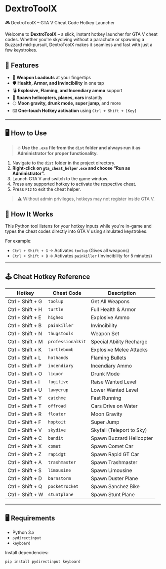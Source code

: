 # DextroToolX # 
🎮 DextroToolX – GTA V Cheat Code Hotkey Launcher

Welcome to **DextroToolX** – a slick, instant hotkey launcher for GTA V cheat codes. Whether you're skydiving without a parachute or spawning a Buzzard mid-pursuit, DextroToolX makes it seamless and fast with just a few keystrokes.


## 🚀 Features

- 🔫 **Weapon Loadouts** at your fingertips  
- 🛡️ **Health, Armor, and Invincibility** in one tap  
- 💣 **Explosive, Flaming, and Incendiary ammo** support  
- 🚁 **Spawn helicopters, planes, cars** instantly  
- 🌕 **Moon gravity, drunk mode, super jump**, and more  
- ⌨️ **One-touch Hotkey activation** using `Ctrl + Shift + [Key]`

---

## 🖥️ How to Use

> 🔥 **Use the `.exe` file from the `dist` folder and always run it as Administrator for proper functionality.**

1. Navigate to the `dist` folder in the project directory.
2. **Right-click on `gta_cheat_helper.exe` and choose “Run as Administrator”.**
3. Launch GTA V and switch to the game window.
4. Press any supported hotkey to activate the respective cheat.
5. Press `F12` to exit the cheat helper.

> ⚠️ Without admin privileges, hotkeys may not register inside GTA V.


## 🧠 How It Works

This Python tool listens for your hotkey inputs while you're in-game and types the cheat codes directly into GTA V using simulated keystrokes.

For example:
- `Ctrl + Shift + G` → Activates `toolup` (Gives all weapons)
- `Ctrl + Shift + B` → Activates `painkiller` (Invincibility for 5 minutes)

---

## 🕹️ Cheat Hotkey Reference

| Hotkey              | Cheat Code        | Description                         |
|---------------------|-------------------|-------------------------------------|
| Ctrl + Shift + G    | `toolup`          | Get All Weapons                     |
| Ctrl + Shift + H    | `turtle`          | Full Health & Armor                 |
| Ctrl + Shift + E    | `highex`          | Explosive Ammo                      |
| Ctrl + Shift + B    | `painkiller`      | Invincibility                       |
| Ctrl + Shift + N    | `thugstools`      | Weapon Set                          |
| Ctrl + Shift + M    | `professionalkit` | Special Ability Recharge            |
| Ctrl + Shift + K    | `turtlebomb`      | Explosive Melee Attacks             |
| Ctrl + Shift + L    | `hothands`        | Flaming Bullets                     |
| Ctrl + Shift + P    | `incendiary`      | Incendiary Ammo                     |
| Ctrl + Shift + O    | `liquor`          | Drunk Mode                          |
| Ctrl + Shift + I    | `fugitive`        | Raise Wanted Level                  |
| Ctrl + Shift + U    | `lawyerup`        | Lower Wanted Level                  |
| Ctrl + Shift + Y    | `catchme`         | Fast Running                        |
| Ctrl + Shift + T    | `offroad`         | Cars Drive on Water                 |
| Ctrl + Shift + R    | `floater`         | Moon Gravity                        |
| Ctrl + Shift + F    | `hoptoit`         | Super Jump                          |
| Ctrl + Shift + V    | `skydive`         | Skyfall (Teleport to Sky)          |
| Ctrl + Shift + C    | `bandit`          | Spawn Buzzard Helicopter            |
| Ctrl + Shift + X    | `comet`           | Spawn Comet Car                     |
| Ctrl + Shift + Z    | `rapidgt`         | Spawn Rapid GT Car                  |
| Ctrl + Shift + A    | `trashmaster`     | Spawn Trashmaster                   |
| Ctrl + Shift + S    | `limousine`       | Spawn Limousine                     |
| Ctrl + Shift + D    | `barnstorm`       | Spawn Duster Plane                  |
| Ctrl + Shift + Q    | `pocketrocket`    | Spawn Sanchez Bike                  |
| Ctrl + Shift + W    | `stuntplane`      | Spawn Stunt Plane                   |

---

## 🖥️ Requirements

- Python 3.x
- `pydirectinput`
- `keyboard`

Install dependencies:

```bash
pip install pydirectinput keyboard
